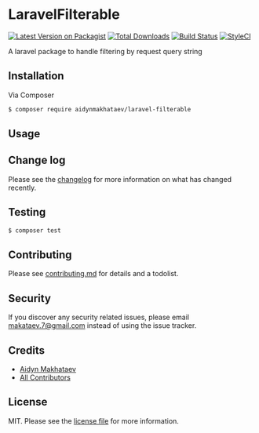 # LaravelFilterable

[![Latest Version on Packagist][ico-version]][link-packagist]
[![Total Downloads][ico-downloads]][link-downloads]
[![Build Status][ico-travis]][link-travis]
[![StyleCI][ico-styleci]][link-styleci]

A laravel package to handle filtering by request query string

## Installation

Via Composer

``` bash
$ composer require aidynmakhataev/laravel-filterable
```

## Usage

## Change log

Please see the [changelog](changelog.md) for more information on what has changed recently.

## Testing

``` bash
$ composer test
```

## Contributing

Please see [contributing.md](contributing.md) for details and a todolist.

## Security

If you discover any security related issues, please email makataev.7@gmail.com instead of using the issue tracker.

## Credits

- [Aidyn Makhataev][link-author]
- [All Contributors][link-contributors]

## License

MIT. Please see the [license file](license.md) for more information.

[ico-version]: https://img.shields.io/packagist/v/aidynmakhataev/laravelfilterable.svg?style=flat-square
[ico-downloads]: https://img.shields.io/packagist/dt/aidynmakhataev/laravelfilterable.svg?style=flat-square
[ico-travis]: https://img.shields.io/travis/aidynmakhataev/laravelfilterable/master.svg?style=flat-square
[ico-styleci]: https://styleci.io/repos/12345678/shield

[link-packagist]: https://packagist.org/packages/aidynmakhataev/laravelfilterable
[link-downloads]: https://packagist.org/packages/aidynmakhataev/laravelfilterable
[link-travis]: https://travis-ci.org/aidynmakhataev/laravelfilterable
[link-styleci]: https://styleci.io/repos/12345678
[link-author]: https://github.com/aidynmakhataev
[link-contributors]: ../../contributors]